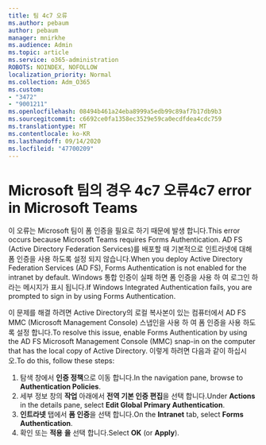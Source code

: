 ```yaml
---
title: 팀 4c7 오류
ms.author: pebaum
author: pebaum
manager: mnirkhe
ms.audience: Admin
ms.topic: article
ms.service: o365-administration
ROBOTS: NOINDEX, NOFOLLOW
localization_priority: Normal
ms.collection: Adm_O365
ms.custom:
- "3472"
- "9001211"
ms.openlocfilehash: 08494b461a24eba8999a5edb99c89af7b17db9b3
ms.sourcegitcommit: c6692ce0fa1358ec3529e59ca0ecdfdea4cdc759
ms.translationtype: MT
ms.contentlocale: ko-KR
ms.lasthandoff: 09/14/2020
ms.locfileid: "47700209"
---
```

# <a name="4c7-error-in-microsoft-teams"></a><span data-ttu-id="b5e8e-102">Microsoft 팀의 경우 4c7 오류</span><span class="sxs-lookup"><span data-stu-id="b5e8e-102">4c7 error in Microsoft Teams</span></span>

<span data-ttu-id="b5e8e-103">이 오류는 Microsoft 팀이 폼 인증을 필요로 하기 때문에 발생 합니다.</span><span class="sxs-lookup"><span data-stu-id="b5e8e-103">This error occurs because Microsoft Teams requires Forms Authentication.</span></span> <span data-ttu-id="b5e8e-104">AD FS (Active Directory Federation Services)를 배포할 때 기본적으로 인트라넷에 대해 폼 인증을 사용 하도록 설정 되지 않습니다.</span><span class="sxs-lookup"><span data-stu-id="b5e8e-104">When you deploy Active Directory Federation Services (AD FS), Forms Authentication is not enabled for the intranet by default.</span></span> <span data-ttu-id="b5e8e-105">Windows 통합 인증이 실패 하면 폼 인증을 사용 하 여 로그인 하 라는 메시지가 표시 됩니다.</span><span class="sxs-lookup"><span data-stu-id="b5e8e-105">If Windows Integrated Authentication fails, you are prompted to sign in by using Forms Authentication.</span></span>

<span data-ttu-id="b5e8e-106">이 문제를 해결 하려면 Active Directory의 로컬 복사본이 있는 컴퓨터에서 AD FS MMC (Microsoft Management Console) 스냅인을 사용 하 여 폼 인증을 사용 하도록 설정 합니다.</span><span class="sxs-lookup"><span data-stu-id="b5e8e-106">To resolve this issue, enable Forms Authentication by using the AD FS Microsoft Management Console (MMC) snap-in on the computer that has the local copy of Active Directory.</span></span> <span data-ttu-id="b5e8e-107">이렇게 하려면 다음과 같이 하십시오.</span><span class="sxs-lookup"><span data-stu-id="b5e8e-107">To do this, follow these steps:</span></span> 

1. <span data-ttu-id="b5e8e-108">탐색 창에서 **인증 정책**으로 이동 합니다.</span><span class="sxs-lookup"><span data-stu-id="b5e8e-108">In the navigation pane, browse to **Authentication Policies**.</span></span>
2. <span data-ttu-id="b5e8e-109">세부 정보 창의 **작업** 아래에서 **전역 기본 인증 편집**을 선택 합니다.</span><span class="sxs-lookup"><span data-stu-id="b5e8e-109">Under **Actions** in the details pane, select **Edit Global Primary Authentication**.</span></span>
3. <span data-ttu-id="b5e8e-110">**인트라넷** 탭에서 **폼 인증**을 선택 합니다.</span><span class="sxs-lookup"><span data-stu-id="b5e8e-110">On the **Intranet** tab, select **Forms Authentication**.</span></span>
4. <span data-ttu-id="b5e8e-111">확인 또는 **적용** **을** 선택 합니다.</span><span class="sxs-lookup"><span data-stu-id="b5e8e-111">Select **OK** (or **Apply**).</span></span>